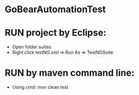 # GoBearAutomationTest
# RUN project by Eclipse:
 - Open folder suites
 - Right click testNG.xml => Run As => TestNGSuite
 
# RUN by maven command line:
 - Using cmd: mvn clean test
